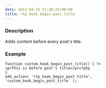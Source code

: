 ```yaml
---
date: 2012-04-25 11:20:25+00:00
title: rtp_hook_begin_post_title
---
```


### Description


Adds content before every post's title.


### Example



    
    function custom_hook_begin_post_title() { ?>
    <p>This is before post's title</p><?php
    }
    add_action( 'rtp_hook_begin_post_title', 'custom_hook_begin_post_title' );
